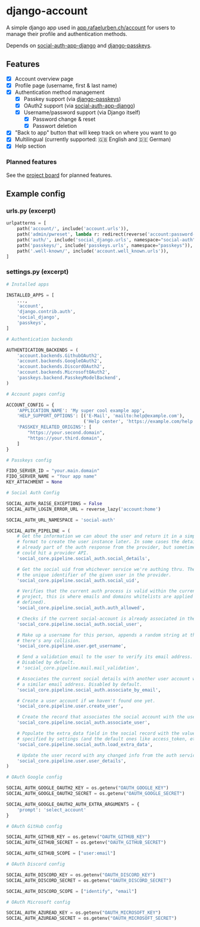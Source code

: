 # django-account

A simple django app used in [app.rafaelurben.ch/account](https://app.rafaelurben.ch/account) for users to manage their
profile and authentication methods.

Depends on [social-auth-app-django](https://github.com/python-social-auth/social-app-django)
and [django-passkeys](https://github.com/mkalioby/django-passkeys).

## Features

- [x] Account overview page
- [x] Profile page (username, first & last name)
- [x] Authentication method management
    - [x] Passkey support (via [django-passkeys](https://github.com/mkalioby/django-passkeys))
    - [x] OAuth2 support (via [social-auth-app-django](https://github.com/python-social-auth/social-app-django))
    - [x] Username/password support (via Django itself)
        - [x] Password change & reset
        - [x] Passwort deletion
- [x] "Back to app" button that will keep track on where you want to go
- [x] Multilingual (currently supported: 🇬🇧 English and 🇩🇪 German)
- [x] Help section

### Planned features

See the [project board](https://github.com/users/rafaelurben/projects/10/views/1) for planned features.

## Example config

### urls.py (excerpt)

```python
urlpatterns = [
    path('account/', include('account.urls')),
    path('admin/pwreset', lambda r: redirect(reverse('account:password-reset')), name="admin_password_reset"),
    path('auth/', include('social_django.urls', namespace="social-auth")),
    path('passkeys/', include('passkeys.urls', namespace="passkeys")),
    path('.well-known/', include('account.well_known.urls')),
]
```

### settings.py (excerpt)

```python
# Installed apps

INSTALLED_APPS = [
    ...,
    'account',
    'django.contrib.auth',
    'social_django',
    'passkeys',
]

# Authentication backends

AUTHENTICATION_BACKENDS = (
    'account.backends.GithubOAuth2',
    'account.backends.GoogleOAuth2',
    'account.backends.DiscordOAuth2',
    'account.backends.MicrosoftOAuth2',
    'passkeys.backend.PasskeyModelBackend',
)

# Account pages config

ACCOUNT_CONFIG = {
    'APPLICATION_NAME': 'My super cool example app',
    'HELP_SUPPORT_OPTIONS': [('E-Mail', 'mailto:help@example.com'),
                             ('Help center', 'https://example.com/help')],
    'PASSKEY_RELATED_ORIGINS': [
        "https://your.second.domain",
        "https://your.third.domain",
    ]
}

# Passkeys config

FIDO_SERVER_ID = "your.main.domain"
FIDO_SERVER_NAME = "Your app name"
KEY_ATTACHMENT = None

# Social Auth Config

SOCIAL_AUTH_RAISE_EXCEPTIONS = False
SOCIAL_AUTH_LOGIN_ERROR_URL = reverse_lazy('account:home')

SOCIAL_AUTH_URL_NAMESPACE = 'social-auth'

SOCIAL_AUTH_PIPELINE = (
    # Get the information we can about the user and return it in a simple
    # format to create the user instance later. In some cases the details are
    # already part of the auth response from the provider, but sometimes this
    # could hit a provider API.
    'social_core.pipeline.social_auth.social_details',

    # Get the social uid from whichever service we're authing thru. The uid is
    # the unique identifier of the given user in the provider.
    'social_core.pipeline.social_auth.social_uid',

    # Verifies that the current auth process is valid within the current
    # project, this is where emails and domains whitelists are applied (if
    # defined).
    'social_core.pipeline.social_auth.auth_allowed',

    # Checks if the current social-account is already associated in the site.
    'social_core.pipeline.social_auth.social_user',

    # Make up a username for this person, appends a random string at the end if
    # there's any collision.
    'social_core.pipeline.user.get_username',

    # Send a validation email to the user to verify its email address.
    # Disabled by default.
    # 'social_core.pipeline.mail.mail_validation',

    # Associates the current social details with another user account with
    # a similar email address. Disabled by default.
    'social_core.pipeline.social_auth.associate_by_email',

    # Create a user account if we haven't found one yet.
    'social_core.pipeline.user.create_user',

    # Create the record that associates the social account with the user.
    'social_core.pipeline.social_auth.associate_user',

    # Populate the extra_data field in the social record with the values
    # specified by settings (and the default ones like access_token, etc).
    'social_core.pipeline.social_auth.load_extra_data',

    # Update the user record with any changed info from the auth service.
    'social_core.pipeline.user.user_details',
)

# OAuth Google config

SOCIAL_AUTH_GOOGLE_OAUTH2_KEY = os.getenv("OAUTH_GOOGLE_KEY")
SOCIAL_AUTH_GOOGLE_OAUTH2_SECRET = os.getenv("OAUTH_GOOGLE_SECRET")

SOCIAL_AUTH_GOOGLE_OAUTH2_AUTH_EXTRA_ARGUMENTS = {
    'prompt': 'select_account'
}

# OAuth GitHub config

SOCIAL_AUTH_GITHUB_KEY = os.getenv("OAUTH_GITHUB_KEY")
SOCIAL_AUTH_GITHUB_SECRET = os.getenv("OAUTH_GITHUB_SECRET")

SOCIAL_AUTH_GITHUB_SCOPE = ["user:email"]

# OAuth Discord config

SOCIAL_AUTH_DISCORD_KEY = os.getenv("OAUTH_DISCORD_KEY")
SOCIAL_AUTH_DISCORD_SECRET = os.getenv("OAUTH_DISCORD_SECRET")

SOCIAL_AUTH_DISCORD_SCOPE = ["identify", "email"]

# OAuth Microsoft config

SOCIAL_AUTH_AZUREAD_KEY = os.getenv("OAUTH_MICROSOFT_KEY")
SOCIAL_AUTH_AZUREAD_SECRET = os.getenv("OAUTH_MICROSOFT_SECRET")
```
